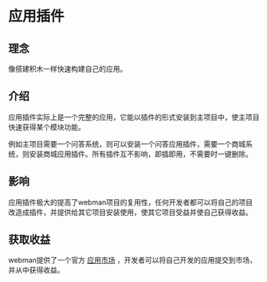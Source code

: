 # 应用插件

## 理念

像搭建积木一样快速构建自己的应用。

## 介绍

应用插件实际上是一个完整的应用，它能以插件的形式安装到主项目中，使主项目快速获得某个模块功能。

例如主项目需要一个问答系统，则可以安装一个问答应用插件，需要一个商城系统，则安装商城应用插件。所有插件互不影响，即插即用，不需要时一键删除。

## 影响

应用插件极大的提高了webman项目的复用性，任何开发者都可以将自己的项目改造成插件，并提供给其它项目安装使用，使其它项目受益并使自己获得收益。

## 获取收益

webman提供了一个官方 [应用市场](https://www.workerman.net/apps) ，开发者可以将自己开发的应用提交到市场，并从中获得收益。